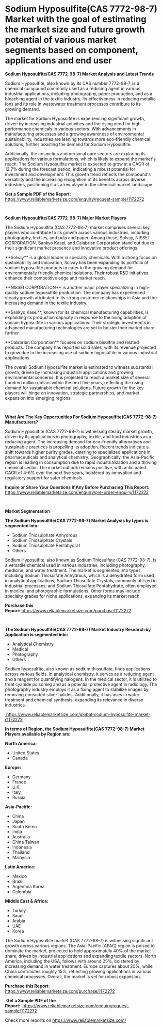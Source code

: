 <p><h1>Sodium Hyposulfite(CAS 7772-98-7) Market with the goal of estimating the market size and future growth potential of various market segments based on component, applications and end user</h1></p><p><strong>Sodium Hyposulfite(CAS 7772-98-7) Market Analysis and Latest Trends</strong></p>
<p><p>Sodium Hyposulfite, also known by its CAS number 7772-98-7, is a chemical compound commonly used as a reducing agent in various industrial applications, including photography, paper production, and as a bleaching agent in the textile industry. Its effectiveness in reducing metallic ions and its role in wastewater treatment processes contribute to its growing demand.</p><p>The market for Sodium Hyposulfite is experiencing significant growth, driven by increasing industrial activities and the rising need for high-performance chemicals in various sectors. With advancements in manufacturing processes and a growing awareness of environmental sustainability, industries are leaning towards more eco-friendly chemical solutions, further boosting the demand for Sodium Hyposulfite.</p><p>Additionally, the cosmetics and personal care sectors are exploring its applications for various formulations, which is likely to expand the market's reach. The Sodium Hyposulfite market is expected to grow at a CAGR of 12.7% during the forecast period, indicating a robust potential for investment and development. This growth trend reflects the compound's versatility and the increasing recognition of its benefits across diverse industries, positioning it as a key player in the chemical market landscape.</p></p>
<p><strong>Get a Sample PDF of the Report:&nbsp;</strong> <a href="https://www.reliablemarketsize.com/enquiry/request-sample/1172272?utm_campaign=2461&utm_medium=2&utm_source=Github&utm_content=ia&utm_term=03042025&utm_id=sodium-hyposulfitecas-7772-98-7">https://www.reliablemarketsize.com/enquiry/request-sample/1172272</a></p>
<p>&nbsp;</p>
<p><strong>Sodium Hyposulfite(CAS 7772-98-7) Major Market Players</strong></p>
<p><p>The Sodium Hyposulfite (CAS 7772-98-7) market comprises several key players who contribute to its growth across various industries, including photography, textiles, and pulp and paper. Among these, Solvay, NISSEI CORPORATION, Sankyo Kasei, and Calabrian Corporation stand out due to their significant market presence and innovative product offerings.</p><p>**Solvay** is a global leader in specialty chemicals. With a strong focus on sustainability and innovation, Solvay has been expanding its portfolio of sodium hyposulfite products to cater to the growing demand for environmentally friendly chemical solutions. Their robust R&D initiatives enhance their competitive edge and market reach.</p><p>**NISSEI CORPORATION** is another major player specializing in high-quality sodium hyposulfite production. The company has experienced steady growth attributed to its strong customer relationships in Asia and the increasing demand in the textile industry. </p><p>**Sankyo Kasei**, known for its chemical manufacturing capabilities, is expanding its production capacity in response to the rising adoption of sodium hyposulfite in various applications. Their strategic investments in advanced manufacturing technologies are set to bolster their market share further.</p><p>**Calabrian Corporation** focuses on sodium bisulfite and related products. The company has reported solid sales, with its revenue projected to grow due to the increasing use of sodium hyposulfite in various industrial applications.</p><p>The overall Sodium Hyposulfite market is estimated to witness substantial growth, driven by increasing industrial applications and growing environmental concerns. It is projected to reach a market size of several hundred million dollars within the next five years, reflecting the rising demand for sustainable chemical solutions. Future growth for the key players will hinge on innovation, strategic partnerships, and market expansion into emerging regions.</p></p>
<p>&nbsp;</p>
<p><strong>What Are The Key Opportunities For Sodium Hyposulfite(CAS 7772-98-7) Manufacturers?</strong></p>
<p><p>Sodium Hyposulfite (CAS 7772-98-7) is witnessing steady market growth, driven by its applications in photography, textile, and food industries as a reducing agent. The increasing demand for eco-friendly alternatives and sustainable practices is propelling its adoption. Recent trends indicate a shift towards higher purity grades, catering to specialized applications in pharmaceuticals and analytical chemistry. Geographically, the Asia-Pacific region is leading in consumption due to rapid industrialization and a thriving chemical sector. The market outlook remains positive, with anticipated CAGR of 4-6% over the next five years, bolstered by innovation and regulatory support for safer chemicals.</p></p>
<p><strong>Inquire or Share Your Questions If Any Before Purchasing This Report:</strong> <a href="https://www.reliablemarketsize.com/enquiry/pre-order-enquiry/1172272?utm_campaign=2461&utm_medium=2&utm_source=Github&utm_content=ia&utm_term=03042025&utm_id=sodium-hyposulfitecas-7772-98-7">https://www.reliablemarketsize.com/enquiry/pre-order-enquiry/1172272</a></p>
<p>&nbsp;</p>
<p><strong>Market Segmentation</strong></p>
<p><strong>The Sodium Hyposulfite(CAS 7772-98-7) Market Analysis by types is segmented into:</strong></p>
<p><ul><li>Sodium Thiosulphate Anhydrous</li><li>Sodium Thiosulphate Crystals</li><li>Sodium Thiosulphate Pentahydrat</li><li>Others</li></ul></p>
<p><p>Sodium Hyposulfite, also known as Sodium Thiosulfate (CAS 7772-98-7), is a versatile chemical used in various industries, including photography, medicine, and water treatment. The market is segmented into types, including Sodium Thiosulfate Anhydrous, which is a dehydrated form used in analytical applications; Sodium Thiosulfate Crystals, commonly utilized in industrial processes; and Sodium Thiosulfate Pentahydrate, often employed in medical and photographic formulations. Other forms may include specialty grades for niche applications, expanding its market reach.</p></p>
<p><strong>Purchase this Report:&nbsp;</strong><a href="https://www.reliablemarketsize.com/purchase/1172272?utm_campaign=2461&utm_medium=2&utm_source=Github&utm_content=ia&utm_term=03042025&utm_id=sodium-hyposulfitecas-7772-98-7">https://www.reliablemarketsize.com/purchase/1172272</a></p>
<p>&nbsp;</p>
<p><strong>The Sodium Hyposulfite(CAS 7772-98-7) Market Industry Research by Application is segmented into:</strong></p>
<p><ul><li>Analytical Chemistry</li><li>Medical</li><li>Photography</li><li>Others</li></ul></p>
<p><p>Sodium hyposulfite, also known as sodium thiosulfate, finds applications across various fields. In analytical chemistry, it serves as a reducing agent and a reagent for quantifying halogens. In the medical sector, it is utilized to treat cyanide poisoning and as a potential protective agent in radiology. The photography industry employs it as a fixing agent to stabilize images by removing unreacted silver halides. Additionally, it has uses in water treatment and chemical synthesis, expanding its relevance in diverse industries.</p></p>
<p><a href="https://www.reliablemarketsize.com/global-sodium-hyposulfite-market-r1172272?utm_campaign=2461&utm_medium=2&utm_source=Github&utm_content=ia&utm_term=03042025&utm_id=sodium-hyposulfitecas-7772-98-7">&nbsp;https://www.reliablemarketsize.com/global-sodium-hyposulfite-market-r1172272</a></p>
<p><strong>In terms of Region, the Sodium Hyposulfite(CAS 7772-98-7) Market Players available by Region are:</strong></p>
<p>
    <p> <strong> North America: </strong>
        <ul>
            <li>United States</li>
            <li>Canada</li>
        </ul>
        </p> 
    <p> <strong> Europe: </strong>
        <ul>
            <li>Germany</li>
            <li>France</li>
            <li>U.K.</li>
            <li>Italy</li>
            <li>Russia</li>
        </ul>
        </p> 
    <p> <strong> Asia-Pacific: </strong>
        <ul>
            <li>China</li>
            <li>Japan</li>
            <li>South Korea</li>
            <li>India</li>
            <li>Australia</li>
            <li>China Taiwan</li>
            <li>Indonesia</li>
            <li>Thailand</li>
            <li>Malaysia</li>
        </ul>
        </p> 
    <p> <strong> Latin America: </strong>
        <ul>
            <li>Mexico</li>
            <li>Brazil</li>
            <li>Argentina Korea</li>
            <li>Colombia</li>
        </ul>
        </p> 
    <p> <strong> Middle East & Africa: </strong>
        <ul>
            <li>Turkey</li>
            <li>Saudi</li>
            <li>Arabia</li>
            <li>UAE</li>
            <li>Korea</li>
        </ul>
    </p>
    </p>
<p><p>The Sodium Hyposulfite market (CAS 7772-98-7) is witnessing significant growth across various regions. The Asia-Pacific (APAC) region is poised to dominate the market, projected to hold approximately 40% of the market share, driven by industrial applications and expanding textile sectors. North America, including the USA, follows with around 25%, bolstered by increasing demand in water treatment. Europe captures about 20%, while China contributes roughly 15%, reflecting growing applications in various chemical processes. Overall, the market is set for robust expansion.</p></p>
<p><strong>Purchase this Report: </strong><a href="https://www.reliablemarketsize.com/purchase/1172272?utm_campaign=2461&utm_medium=2&utm_source=Github&utm_content=ia&utm_term=03042025&utm_id=sodium-hyposulfitecas-7772-98-7">https://www.reliablemarketsize.com/purchase/1172272</a></p>
<p>&nbsp;<strong>Get a Sample PDF of the Report:&nbsp;&nbsp;</strong><a href="https://www.reliablemarketsize.com/enquiry/request-sample/1172272?utm_campaign=2461&utm_medium=2&utm_source=Github&utm_content=ia&utm_term=03042025&utm_id=sodium-hyposulfitecas-7772-98-7">https://www.reliablemarketsize.com/enquiry/request-sample/1172272</a></p>
<p><strong></strong></p>
<p>Check more reports on <a href="https://www.reliablemarketsize.com/?utm_campaign=2461&utm_medium=2&utm_source=Github&utm_content=ia&utm_term=03042025&utm_id=sodium-hyposulfitecas-7772-98-7">https://www.reliablemarketsize.com/</a></p>